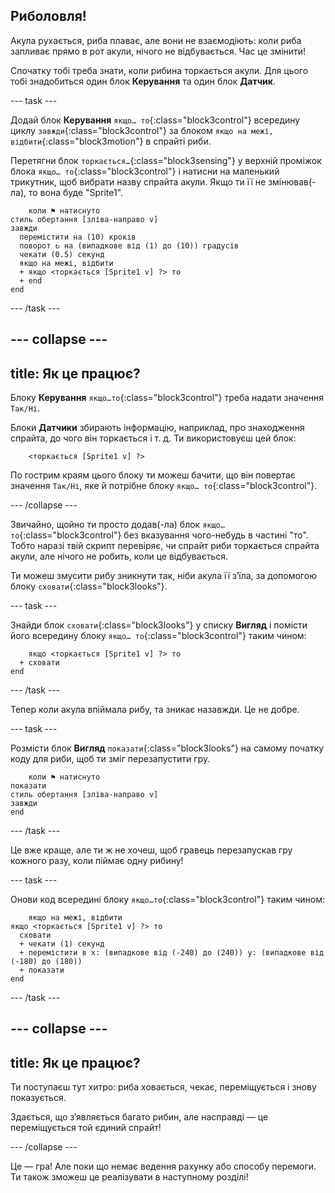 ## Риболовля!

Акула рухається, риба плаває, але вони не взаємодіють: коли риба запливає прямо в рот акули, нічого не відбувається. Час це змінити!

Спочатку тобі треба знати, коли рибина торкається акули. Для цього тобі знадобиться один блок **Керування** та один блок **Датчик**.

\--- task \---

Додай блок **Керування** `якщо… то`{:class="block3control"} всередину циклу `завжди`{:class="block3control"} за блоком `якщо на межі, відбити`{:class="block3motion"} в спрайті риби.

Перетягни блок `торкається…`{:class="block3sensing"} у верхній проміжок блока `якщо… то`{:class="block3control"} і натисни на маленький трикутник, щоб вибрати назву спрайта акули. Якщо ти її не змінював(-ла), то вона буде "Sprite1".

```blocks3
    коли ⚑ натиснуто
стиль обертання [зліва-направо v]
завжди 
  перемістити на (10) кроків
  поворот ↻ на (випадкове від (1) до (10)) градусів
  чекати (0.5) секунд
  якщо на межі, відбити
  + якщо <торкається [Sprite1 v] ?> то
  + end
end
```

\--- /task \---

## \--- collapse \---

## title: Як це працює?

Блоку **Керування** `якщо…то`{:class="block3control"} треба надати значення `Так/Ні`.

Блоки **Датчики** збирають інформацію, наприклад, про знаходження спрайта, до чого він торкається і т. д. Ти використовуєш цей блок:

```blocks3
    <торкається [Sprite1 v] ?>
```

По гострим краям цього блоку ти можеш бачити, що він повертає значення `Так/Ні`, яке й потрібне блоку `якщо… то`{:class="block3control"}.

\--- /collapse \---

Звичайно, щойно ти просто додав(-ла) блок `якщо… то`{:class="block3control"} без вказування чого-небудь в частині "то". Тобто наразі твій скрипт перевіряє, чи спрайт риби торкається спрайта акули, але нічого не робить, коли це відбувається.

Ти можеш змусити рибу зникнути так, ніби акула її з’їла, за допомогою блоку `сховати`{:class="block3looks"}.

\--- task \---

Знайди блок `сховати`{:class="block3looks"} у списку **Вигляд** і помісти його всередину блоку `якщо… то`{:class="block3control"} таким чином:

```blocks3
    якщо <торкається [Sprite1 v] ?> то 
  + сховати
end
```

\--- /task \---

Тепер коли акула впіймала рибу, та зникає назавжди. Це не добре.

\--- task \---

Розмісти блок **Вигляд** `показати`{:class="block3looks"} на самому початку коду для риби, щоб ти зміг перезапустити гру.

```blocks3
    коли ⚑ натиснуто
показати
стиль обертання [зліва-направо v]
завжди
end
```

\--- /task \---

Це вже краще, але ти ж не хочеш, щоб гравець перезапускав гру кожного разу, коли піймає одну рибину!

\--- task \---

Онови код всередині блоку `якщо…то`{:class="block3control"} таким чином:

```blocks3
    якщо на межі, відбити
якщо <торкається [Sprite1 v] ?> то 
  сховати
  + чекати (1) секунд
  + перемістити в x: (випадкове від (-240) до (240)) y: (випадкове від (-180) до (180))
  + показати
end
```

\--- /task \---

## \--- collapse \---

## title: Як це працює?

Ти поступаєш тут хитро: риба ховається, чекає, переміщується і знову показується.

Здається, що з’являється багато рибин, але насправді — це переміщується той єдиний спрайт!

\--- /collapse \---

Це — гра! Але поки що немає ведення рахунку або способу перемоги. Ти також зможеш це реалізувати в наступному розділі!